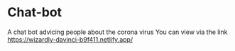 # Chat-bot
 A chat bot advicing people about the corona virus
You can view via the link https://wizardly-davinci-b9f411.netlify.app/
